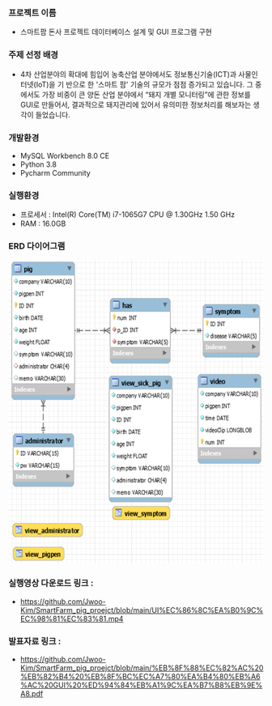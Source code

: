 ### 프로젝트 이름
- 스마트팜 돈사 프로젝트 데이터베이스 설계 및 GUI 프로그램 구현 

### 주제 선정 배경
- 4차 산업분야의 확대에 힘입어 농축산업 분야에서도 정보통신기술(ICT)과 사물인터넷(IoT)을 기 반으로 한 '스마트 팜' 기술의 규모가 점점 증가되고 있습니다. 그 중에서도 가장 비중이 큰 양돈 산업 분야에서 “돼지 개별 모니터링”에 관한 정보를 GUI로 만들어서, 결과적으로 돼지관리에 있어서 유의미한 정보처리를 해보자는 생각이 들었습니다.

### 개발환경
- MySQL Workbench 8.0 CE
- Python 3.8
- Pycharm Community

### 실행환경
- 프로세서 : Intel(R) Core(TM) i7-1065G7 CPU @ 1.30GHz 1.50 GHz
- RAM : 16.0GB

### ERD 다이어그램
<img src="https://github.com/Jwoo-Kim/SmartFarm_pig_proejct/blob/main/ERdiagram_DB.png" width="600" height="600"/>

### 실행영상 다운로드 링크 : 
- https://github.com/Jwoo-Kim/SmartFarm_pig_proejct/blob/main/UI%EC%86%8C%EA%B0%9C%EC%98%81%EC%83%81.mp4

### 발표자료 링크 :
- https://github.com/Jwoo-Kim/SmartFarm_pig_proejct/blob/main/%EB%8F%88%EC%82%AC%20%EB%82%B4%20%EB%8F%BC%EC%A7%80%EA%B4%80%EB%A6%AC%20GUI%20%ED%94%84%EB%A1%9C%EA%B7%B8%EB%9E%A8.pdf
